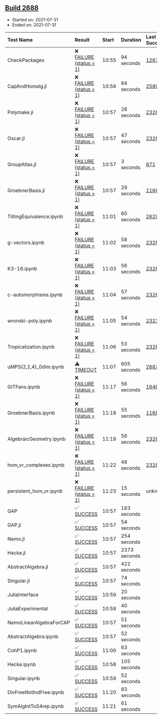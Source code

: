 ## [Build 2688](https://oscarci.mathematik.uni-kl.de/job/oscar-stable/2688/)

* Started on: 2021-07-31
* Ended on: 2021-07-31

| Test Name    | Result | Start | Duration | Last Success | First Failure |
|:-------------|:-------|:------|:---------|:-------------|:--------------|
| CheckPackages | ❌ [FAILURE (status = 1)](https://oscarci.mathematik.uni-kl.de/job/oscar-stable/2688/artifact/logs/build-2688/CheckPackages.log) | 10:55 | 94 seconds | [1263](https://oscarci.mathematik.uni-kl.de/job/oscar-stable/1263/) | [1264](https://oscarci.mathematik.uni-kl.de/job/oscar-stable/1264/) |
| CapAndHomalg.jl | ❌ [FAILURE (status = 1)](https://oscarci.mathematik.uni-kl.de/job/oscar-stable/2688/artifact/logs/build-2688/CapAndHomalg.jl.log) | 10:58 | 84 seconds | [2580](https://oscarci.mathematik.uni-kl.de/job/oscar-stable/2580/) | [2581](https://oscarci.mathematik.uni-kl.de/job/oscar-stable/2581/) |
| Polymake.jl | ❌ [FAILURE (status = 1)](https://oscarci.mathematik.uni-kl.de/job/oscar-stable/2688/artifact/logs/build-2688/Polymake.jl.log) | 10:57 | 28 seconds | [2326](https://oscarci.mathematik.uni-kl.de/job/oscar-stable/2326/) | [2327](https://oscarci.mathematik.uni-kl.de/job/oscar-stable/2327/) |
| Oscar.jl | ❌ [FAILURE (status = 1)](https://oscarci.mathematik.uni-kl.de/job/oscar-stable/2688/artifact/logs/build-2688/Oscar.jl.log) | 10:57 | 47 seconds | [2326](https://oscarci.mathematik.uni-kl.de/job/oscar-stable/2326/) | [2327](https://oscarci.mathematik.uni-kl.de/job/oscar-stable/2327/) |
| GroupAtlas.jl | ❌ [FAILURE (status = 1)](https://oscarci.mathematik.uni-kl.de/job/oscar-stable/2688/artifact/logs/build-2688/GroupAtlas.jl.log) | 10:57 | 3 seconds | [871](https://oscarci.mathematik.uni-kl.de/job/oscar-stable/871/) | [872](https://oscarci.mathematik.uni-kl.de/job/oscar-stable/872/) |
| GroebnerBasis.jl | ❌ [FAILURE (status = 1)](https://oscarci.mathematik.uni-kl.de/job/oscar-stable/2688/artifact/logs/build-2688/GroebnerBasis.jl.log) | 10:57 | 29 seconds | [1168](https://oscarci.mathematik.uni-kl.de/job/oscar-stable/1168/) | [1169](https://oscarci.mathematik.uni-kl.de/job/oscar-stable/1169/) |
| TiltingEquivalence.ipynb | ❌ [FAILURE (status = 1)](https://oscarci.mathematik.uni-kl.de/job/oscar-stable/2688/artifact/logs/build-2688/TiltingEquivalence.ipynb.log) | 11:01 | 60 seconds | [2629](https://oscarci.mathematik.uni-kl.de/job/oscar-stable/2629/) | [2630](https://oscarci.mathematik.uni-kl.de/job/oscar-stable/2630/) |
| g-vectors.ipynb | ❌ [FAILURE (status = 1)](https://oscarci.mathematik.uni-kl.de/job/oscar-stable/2688/artifact/logs/build-2688/g-vectors.ipynb.log) | 11:02 | 58 seconds | [2326](https://oscarci.mathematik.uni-kl.de/job/oscar-stable/2326/) | [2327](https://oscarci.mathematik.uni-kl.de/job/oscar-stable/2327/) |
| K3-16.ipynb | ❌ [FAILURE (status = 1)](https://oscarci.mathematik.uni-kl.de/job/oscar-stable/2688/artifact/logs/build-2688/K3-16.ipynb.log) | 11:03 | 56 seconds | [2326](https://oscarci.mathematik.uni-kl.de/job/oscar-stable/2326/) | [2327](https://oscarci.mathematik.uni-kl.de/job/oscar-stable/2327/) |
| c-automorphisms.ipynb | ❌ [FAILURE (status = 1)](https://oscarci.mathematik.uni-kl.de/job/oscar-stable/2688/artifact/logs/build-2688/c-automorphisms.ipynb.log) | 11:04 | 57 seconds | [2326](https://oscarci.mathematik.uni-kl.de/job/oscar-stable/2326/) | [2327](https://oscarci.mathematik.uni-kl.de/job/oscar-stable/2327/) |
| wronski-poly.ipynb | ❌ [FAILURE (status = 1)](https://oscarci.mathematik.uni-kl.de/job/oscar-stable/2688/artifact/logs/build-2688/wronski-poly.ipynb.log) | 11:05 | 54 seconds | [2323](https://oscarci.mathematik.uni-kl.de/job/oscar-stable/2323/) | [2324](https://oscarci.mathematik.uni-kl.de/job/oscar-stable/2324/) |
| Tropicalization.ipynb | ❌ [FAILURE (status = 1)](https://oscarci.mathematik.uni-kl.de/job/oscar-stable/2688/artifact/logs/build-2688/Tropicalization.ipynb.log) | 11:06 | 53 seconds | [2326](https://oscarci.mathematik.uni-kl.de/job/oscar-stable/2326/) | [2327](https://oscarci.mathematik.uni-kl.de/job/oscar-stable/2327/) |
| uMPS(2,2,4)_0dim.ipynb | ⚠ [TIMEOUT](https://oscarci.mathematik.uni-kl.de/job/oscar-stable/2688/artifact/logs/build-2688/uMPS-2-2-4-_0dim.ipynb.log) | 11:07 | 605 seconds | [2687](https://oscarci.mathematik.uni-kl.de/job/oscar-stable/2687/) | [2688](https://oscarci.mathematik.uni-kl.de/job/oscar-stable/2688/) |
| GITFans.ipynb | ❌ [FAILURE (status = 1)](https://oscarci.mathematik.uni-kl.de/job/oscar-stable/2688/artifact/logs/build-2688/GITFans.ipynb.log) | 11:17 | 56 seconds | [1646](https://oscarci.mathematik.uni-kl.de/job/oscar-stable/1646/) | [1647](https://oscarci.mathematik.uni-kl.de/job/oscar-stable/1647/) |
| GroebnerBasis.ipynb | ❌ [FAILURE (status = 1)](https://oscarci.mathematik.uni-kl.de/job/oscar-stable/2688/artifact/logs/build-2688/GroebnerBasis.ipynb.log) | 11:18 | 55 seconds | [1168](https://oscarci.mathematik.uni-kl.de/job/oscar-stable/1168/) | [1169](https://oscarci.mathematik.uni-kl.de/job/oscar-stable/1169/) |
| AlgebraicGeometry.ipynb | ❌ [FAILURE (status = 1)](https://oscarci.mathematik.uni-kl.de/job/oscar-stable/2688/artifact/logs/build-2688/AlgebraicGeometry.ipynb.log) | 11:19 | 56 seconds | [2326](https://oscarci.mathematik.uni-kl.de/job/oscar-stable/2326/) | [2327](https://oscarci.mathematik.uni-kl.de/job/oscar-stable/2327/) |
| hom_vr_complexes.ipynb | ❌ [FAILURE (status = 1)](https://oscarci.mathematik.uni-kl.de/job/oscar-stable/2688/artifact/logs/build-2688/hom_vr_complexes.ipynb.log) | 11:22 | 48 seconds | [2326](https://oscarci.mathematik.uni-kl.de/job/oscar-stable/2326/) | [2327](https://oscarci.mathematik.uni-kl.de/job/oscar-stable/2327/) |
| persistent_hom_vr.ipynb | ❌ [FAILURE (status = 1)](https://oscarci.mathematik.uni-kl.de/job/oscar-stable/2688/artifact/logs/build-2688/persistent_hom_vr.ipynb.log) | 11:23 | 15 seconds | unknown | unknown |
| GAP | ✅ [SUCCESS](https://oscarci.mathematik.uni-kl.de/job/oscar-stable/2688/artifact/logs/build-2688/GAP.log) | 10:57 | 183 seconds |  |  |
| GAP.jl | ✅ [SUCCESS](https://oscarci.mathematik.uni-kl.de/job/oscar-stable/2688/artifact/logs/build-2688/GAP.jl.log) | 10:57 | 54 seconds |  |  |
| Nemo.jl | ✅ [SUCCESS](https://oscarci.mathematik.uni-kl.de/job/oscar-stable/2688/artifact/logs/build-2688/Nemo.jl.log) | 10:57 | 254 seconds |  |  |
| Hecke.jl | ✅ [SUCCESS](https://oscarci.mathematik.uni-kl.de/job/oscar-stable/2688/artifact/logs/build-2688/Hecke.jl.log) | 10:57 | 2373 seconds |  |  |
| AbstractAlgebra.jl | ✅ [SUCCESS](https://oscarci.mathematik.uni-kl.de/job/oscar-stable/2688/artifact/logs/build-2688/AbstractAlgebra.jl.log) | 10:57 | 422 seconds |  |  |
| Singular.jl | ✅ [SUCCESS](https://oscarci.mathematik.uni-kl.de/job/oscar-stable/2688/artifact/logs/build-2688/Singular.jl.log) | 10:57 | 74 seconds |  |  |
| JuliaInterface | ✅ [SUCCESS](https://oscarci.mathematik.uni-kl.de/job/oscar-stable/2688/artifact/logs/build-2688/JuliaInterface.log) | 10:59 | 20 seconds |  |  |
| JuliaExperimental | ✅ [SUCCESS](https://oscarci.mathematik.uni-kl.de/job/oscar-stable/2688/artifact/logs/build-2688/JuliaExperimental.log) | 10:59 | 40 seconds |  |  |
| NemoLinearAlgebraForCAP | ✅ [SUCCESS](https://oscarci.mathematik.uni-kl.de/job/oscar-stable/2688/artifact/logs/build-2688/NemoLinearAlgebraForCAP.log) | 10:57 | 51 seconds |  |  |
| AbstractAlgebra.ipynb | ✅ [SUCCESS](https://oscarci.mathematik.uni-kl.de/job/oscar-stable/2688/artifact/logs/build-2688/AbstractAlgebra.ipynb.log) | 10:57 | 52 seconds |  |  |
| CohP1.ipynb | ✅ [SUCCESS](https://oscarci.mathematik.uni-kl.de/job/oscar-stable/2688/artifact/logs/build-2688/CohP1.ipynb.log) | 11:00 | 63 seconds |  |  |
| Hecke.ipynb | ✅ [SUCCESS](https://oscarci.mathematik.uni-kl.de/job/oscar-stable/2688/artifact/logs/build-2688/Hecke.ipynb.log) | 10:58 | 105 seconds |  |  |
| Singular.ipynb | ✅ [SUCCESS](https://oscarci.mathematik.uni-kl.de/job/oscar-stable/2688/artifact/logs/build-2688/Singular.ipynb.log) | 10:59 | 52 seconds |  |  |
| DivFreeNotIndFree.ipynb | ✅ [SUCCESS](https://oscarci.mathematik.uni-kl.de/job/oscar-stable/2688/artifact/logs/build-2688/DivFreeNotIndFree.ipynb.log) | 11:20 | 83 seconds |  |  |
| SymAlgIntToS4rep.ipynb | ✅ [SUCCESS](https://oscarci.mathematik.uni-kl.de/job/oscar-stable/2688/artifact/logs/build-2688/SymAlgIntToS4rep.ipynb.log) | 11:21 | 61 seconds |  |  |
